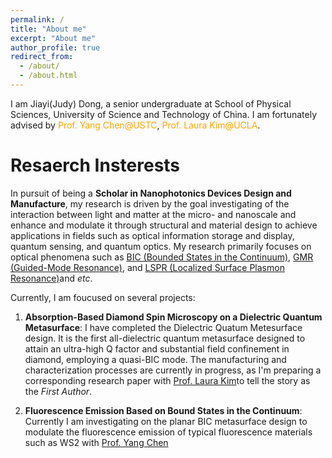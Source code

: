 ```yaml
---
permalink: /
title: "About me"
excerpt: "About me"
author_profile: true
redirect_from: 
  - /about/
  - /about.html
---
```

I am Jiayi(Judy) Dong, a senior undergraduate at <a href="http://en.physics.ustc.edu.cn/mainm.htm" style="text-decoration: none;">School of Physical Sciences</a>, <a href="https://en.ustc.edu.cn/" style="text-decoration: none;">University of Science and Technology of China</a>.
I am fortunately advised by <a href="https://faculty.ustc.edu.cn/chenyang/en/index.htm" style="text-decoration: none; color: orange;">Prof. Yang Chen@USTC</a>, <a href="https://samueli.ucla.edu/people/laura-kim/" style="text-decoration: none; color: orange;">Prof. Laura Kim@UCLA</a>.


<!--
在上面的示例中，我添加了`text-decoration: none;`到`<a>`标签的`style`属性中，以去掉链接的下划线。这将使链接文本没有下划线。您可以根据需要调整颜色和其他样式属性。
I am Yu Yao, a senior undergraduate at [School of Physical Sciences](http://en.physics.ustc.edu.cn/mainm.htm), [University of Science and Technology of China](https://en.ustc.edu.cn/).
I am fortunately advised by <a href="http://www.hfnl.ustc.edu.cn/detail?id=11337" style="color: orange; text-decoration: none;">Prof. Changgan Zeng@USTC</a>, <a href="https://physics.yale.edu/people/charles-brown" style="color: orange; text-decoration: none;">Prof. Charles Brown@Yale</a>, and <a href="https://www.physics.harvard.edu/people/facpages/hoffman" style="color: orange; text-decoration: none;">Prof. Jenny Hoffman@Harvard</a>.

This is the front page of a website that is powered by the [academicpages template](https://github.com/academicpages/academicpages.github.io) and hosted on GitHub pages. [GitHub pages](https://pages.github.com) is a free service in which websites are built and hosted from code and data stored in a GitHub repository, automatically updating when a new commit is made to the respository. This template was forked from the [Minimal Mistakes Jekyll Theme](https://mmistakes.github.io/minimal-mistakes/) created by Michael Rose, and then extended to support the kinds of content that academics have: publications, talks, teaching, a portfolio, blog posts, and a dynamically-generated CV. You can fork [this repository](https://github.com/academicpages/academicpages.github.io) right now, modify the configuration and markdown files, add your own PDFs and other content, and have your own site for free, with no ads! An older version of this template powers my own personal website at [stuartgeiger.com](http://stuartgeiger.com), which uses [this Github repository](https://github.com/staeiou/staeiou.github.io).\
-->


Resaerch Insterests
======
In pursuit of being a **Scholar in Nanophotonics Devices Design and Manufacture**, my research is driven by the goal investigating of the interaction between light and matter at the micro- and nanoscale and enhance and modulate it through structural and material design to achieve applications in fields such as optical information storage and display, quantum sensing, and quantum optics. My research primarily focuses on optical phenomena such as [BIC (Bounded States in the Continuum)](https://en.wikipedia.org/wiki/Bound_state_in_the_continuum), [GMR (Guided-Mode Resonance)](https://en.wikipedia.org/wiki/Guided-mode_resonance), and [LSPR (Localized Surface Plasmon Resonance)](https://en.wikipedia.org/wiki/Surface_plasmon_resonance)and *etc*.

Currently, I am foucused on several projects:

1. **Absorption-Based Diamond Spin Microscopy on a Dielectric Quantum Metasurface**: I have completed the Dielectric Quatum Metesurface design. It is the first all-dielectric quantum metasurface designed to attain an ultra-high Q factor and substantial field confinement in diamond, employing a quasi-BIC mode. The manufacturing and characterization processes are currently in progress, as I'm preparing a corresponding research paper with [Prof. Laura Kim](https://samueli.ucla.edu/people/laura-kim/)to tell the story as the *First Author*.

2. **Fluorescence Emission Based on Bound States in the Continuum**: Currently I am investigating on the planar BIC metasurface design to modulate the fluorescence emission of typical fluorescence materials such as WS2 with [Prof. Yang Chen](https://faculty.ustc.edu.cn/chenyang/en/index.htm)






